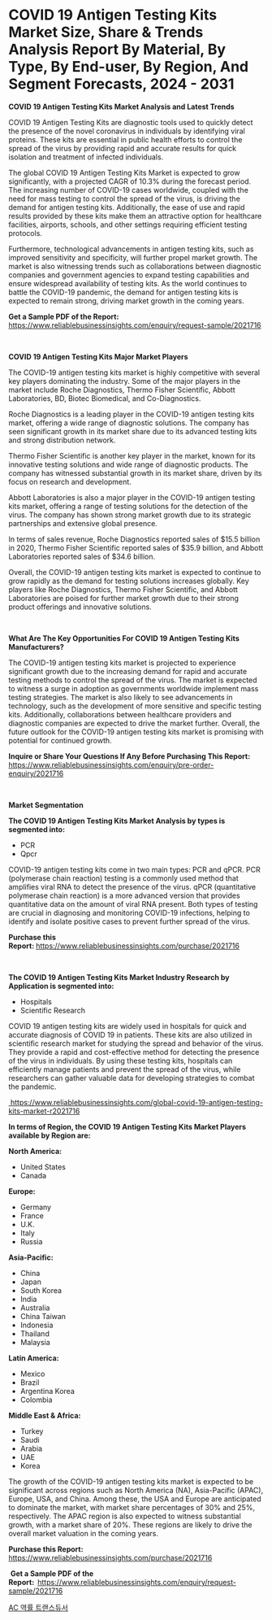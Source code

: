 <p><h1>COVID 19 Antigen Testing Kits Market Size, Share & Trends Analysis Report By Material, By Type, By End-user, By Region, And Segment Forecasts, 2024 - 2031</h1></p><p><strong>COVID 19 Antigen Testing Kits Market Analysis and Latest Trends</strong></p>
<p><p>COVID 19 Antigen Testing Kits are diagnostic tools used to quickly detect the presence of the novel coronavirus in individuals by identifying viral proteins. These kits are essential in public health efforts to control the spread of the virus by providing rapid and accurate results for quick isolation and treatment of infected individuals.</p><p>The global COVID 19 Antigen Testing Kits Market is expected to grow significantly, with a projected CAGR of 10.3% during the forecast period. The increasing number of COVID-19 cases worldwide, coupled with the need for mass testing to control the spread of the virus, is driving the demand for antigen testing kits. Additionally, the ease of use and rapid results provided by these kits make them an attractive option for healthcare facilities, airports, schools, and other settings requiring efficient testing protocols.</p><p>Furthermore, technological advancements in antigen testing kits, such as improved sensitivity and specificity, will further propel market growth. The market is also witnessing trends such as collaborations between diagnostic companies and government agencies to expand testing capabilities and ensure widespread availability of testing kits. As the world continues to battle the COVID-19 pandemic, the demand for antigen testing kits is expected to remain strong, driving market growth in the coming years.</p></p>
<p><strong>Get a Sample PDF of the Report:&nbsp;</strong> <a href="https://www.reliablebusinessinsights.com/enquiry/request-sample/2021716">https://www.reliablebusinessinsights.com/enquiry/request-sample/2021716</a></p>
<p>&nbsp;</p>
<p><strong>COVID 19 Antigen Testing Kits Major Market Players</strong></p>
<p><p>The COVID-19 antigen testing kits market is highly competitive with several key players dominating the industry. Some of the major players in the market include Roche Diagnostics, Thermo Fisher Scientific, Abbott Laboratories, BD, Biotec Biomedical, and Co-Diagnostics.</p><p>Roche Diagnostics is a leading player in the COVID-19 antigen testing kits market, offering a wide range of diagnostic solutions. The company has seen significant growth in its market share due to its advanced testing kits and strong distribution network.</p><p>Thermo Fisher Scientific is another key player in the market, known for its innovative testing solutions and wide range of diagnostic products. The company has witnessed substantial growth in its market share, driven by its focus on research and development.</p><p>Abbott Laboratories is also a major player in the COVID-19 antigen testing kits market, offering a range of testing solutions for the detection of the virus. The company has shown strong market growth due to its strategic partnerships and extensive global presence.</p><p>In terms of sales revenue, Roche Diagnostics reported sales of $15.5 billion in 2020, Thermo Fisher Scientific reported sales of $35.9 billion, and Abbott Laboratories reported sales of $34.6 billion.</p><p>Overall, the COVID-19 antigen testing kits market is expected to continue to grow rapidly as the demand for testing solutions increases globally. Key players like Roche Diagnostics, Thermo Fisher Scientific, and Abbott Laboratories are poised for further market growth due to their strong product offerings and innovative solutions.</p></p>
<p>&nbsp;</p>
<p><strong>What Are The Key Opportunities For COVID 19 Antigen Testing Kits Manufacturers?</strong></p>
<p><p>The COVID-19 antigen testing kits market is projected to experience significant growth due to the increasing demand for rapid and accurate testing methods to control the spread of the virus. The market is expected to witness a surge in adoption as governments worldwide implement mass testing strategies. The market is also likely to see advancements in technology, such as the development of more sensitive and specific testing kits. Additionally, collaborations between healthcare providers and diagnostic companies are expected to drive the market further. Overall, the future outlook for the COVID-19 antigen testing kits market is promising with potential for continued growth.</p></p>
<p><strong>Inquire or Share Your Questions If Any Before Purchasing This Report:</strong> <a href="https://www.reliablebusinessinsights.com/enquiry/pre-order-enquiry/2021716">https://www.reliablebusinessinsights.com/enquiry/pre-order-enquiry/2021716</a></p>
<p>&nbsp;</p>
<p><strong>Market Segmentation</strong></p>
<p><strong>The COVID 19 Antigen Testing Kits Market Analysis by types is segmented into:</strong></p>
<p><ul><li>PCR</li><li>Qpcr</li></ul></p>
<p><p>COVID-19 antigen testing kits come in two main types: PCR and qPCR. PCR (polymerase chain reaction) testing is a commonly used method that amplifies viral RNA to detect the presence of the virus. qPCR (quantitative polymerase chain reaction) is a more advanced version that provides quantitative data on the amount of viral RNA present. Both types of testing are crucial in diagnosing and monitoring COVID-19 infections, helping to identify and isolate positive cases to prevent further spread of the virus.</p></p>
<p><strong>Purchase this Report:&nbsp;</strong><a href="https://www.reliablebusinessinsights.com/purchase/2021716">https://www.reliablebusinessinsights.com/purchase/2021716</a></p>
<p>&nbsp;</p>
<p><strong>The COVID 19 Antigen Testing Kits Market Industry Research by Application is segmented into:</strong></p>
<p><ul><li>Hospitals</li><li>Scientific Research</li></ul></p>
<p><p>COVID 19 antigen testing kits are widely used in hospitals for quick and accurate diagnosis of COVID 19 in patients. These kits are also utilized in scientific research market for studying the spread and behavior of the virus. They provide a rapid and cost-effective method for detecting the presence of the virus in individuals. By using these testing kits, hospitals can efficiently manage patients and prevent the spread of the virus, while researchers can gather valuable data for developing strategies to combat the pandemic.</p></p>
<p><a href="https://www.reliablebusinessinsights.com/global-covid-19-antigen-testing-kits-market-r2021716">&nbsp;https://www.reliablebusinessinsights.com/global-covid-19-antigen-testing-kits-market-r2021716</a></p>
<p><strong>In terms of Region, the COVID 19 Antigen Testing Kits Market Players available by Region are:</strong></p>
<p>
    <p> <strong> North America: </strong>
        <ul>
            <li>United States</li>
            <li>Canada</li>
        </ul>
        </p> 
    <p> <strong> Europe: </strong>
        <ul>
            <li>Germany</li>
            <li>France</li>
            <li>U.K.</li>
            <li>Italy</li>
            <li>Russia</li>
        </ul>
        </p> 
    <p> <strong> Asia-Pacific: </strong>
        <ul>
            <li>China</li>
            <li>Japan</li>
            <li>South Korea</li>
            <li>India</li>
            <li>Australia</li>
            <li>China Taiwan</li>
            <li>Indonesia</li>
            <li>Thailand</li>
            <li>Malaysia</li>
        </ul>
        </p> 
    <p> <strong> Latin America: </strong>
        <ul>
            <li>Mexico</li>
            <li>Brazil</li>
            <li>Argentina Korea</li>
            <li>Colombia</li>
        </ul>
        </p> 
    <p> <strong> Middle East & Africa: </strong>
        <ul>
            <li>Turkey</li>
            <li>Saudi</li>
            <li>Arabia</li>
            <li>UAE</li>
            <li>Korea</li>
        </ul>
    </p>
    </p>
<p><p>The growth of the COVID-19 antigen testing kits market is expected to be significant across regions such as North America (NA), Asia-Pacific (APAC), Europe, USA, and China. Among these, the USA and Europe are anticipated to dominate the market, with market share percentages of 30% and 25%, respectively. The APAC region is also expected to witness substantial growth, with a market share of 20%. These regions are likely to drive the overall market valuation in the coming years.</p></p>
<p><strong>Purchase this Report: </strong><a href="https://www.reliablebusinessinsights.com/purchase/2021716">https://www.reliablebusinessinsights.com/purchase/2021716</a></p>
<p>&nbsp;<strong>Get a Sample PDF of the Report:&nbsp;&nbsp;</strong><a href="https://www.reliablebusinessinsights.com/enquiry/request-sample/2021716">https://www.reliablebusinessinsights.com/enquiry/request-sample/2021716</a></p>
<p><strong></strong></p>
<p><p><a href="https://medium.com/@lizaheller2023/%EA%B8%80%EB%A1%9C%EB%B2%8C-ac-%ED%8C%8C%EC%9B%8C-%ED%8C%A9%ED%84%B0-%ED%8A%B8%EB%9E%9C%EC%8A%A4%EB%93%80%EC%84%9C-%EC%8B%9C%EC%9E%A5%EC%9D%80-2024%EB%85%84%EB%B6%80%ED%84%B0-2031%EB%85%84%EA%B9%8C%EC%A7%80%EC%9D%98-%EA%B8%B0%EA%B0%84-%EB%8F%99%EC%95%88-%EC%9D%98-cagr%EB%A1%9C-%EC%84%B1%EC%9E%A5%ED%95%A0-%EA%B2%83%EC%9C%BC%EB%A1%9C-%EC%98%88%EC%B8%A1%EB%90%A9%EB%8B%88%EB%8B%A4-3cdddfab390e">AC 역률 트랜스듀서</a></p></p>